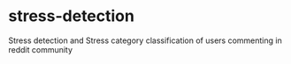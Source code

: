 # stress-detection
Stress detection and Stress category classification of users commenting in reddit community
